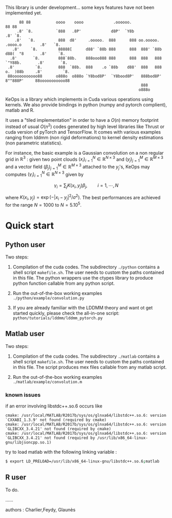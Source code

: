 This library is under development... some keys features have not been implemented yet. 

```
      88 88           oooo    oooo             .oooooo.                                88 88
     .8' `8.          `888   .8P'             d8P'  `Y8b                              .8' `8. 
    .8'   `8.          888  d8'     .ooooo.  888      888 oo.ooooo.   .oooo.o        .8'   `8.
   .8'     `8.         88888[      d88' `88b 888      888  888' `88b d88(  "8       .8'     `8.
  .8'       `8.        888`88b.    888ooo888 888      888  888   888 `"Y88b.       .8'       `8. 
 .8'         `8.       888  `88b.  888    .o `88b    d88'  888   888 o.  )88b     .8'         `8.
 88ooooooooooo88      o888o  o888o `Y8bod8P'  `Y8bood8P'   888bod8P' 8""888P'     88ooooooooooo88
                                                           888                                                      
                                                          o888o                                                     
```


KeOps is a library which implements in Cuda various operations using kernels. We also provide bindings in python (numpy and pytorch complient),  matlab and R.

It uses a "tiled implementation" in order to have a $`O(n)`$ memory footprint instead of usual $`O(n^2)`$ codes generated by high level libraries like Thrust or cuda version of pyTorch and TensorFlow. It comes with various examples ranging from lddmm (non rigid deformations) to kernel density estimations (non parametric statistics).

For instance, the basic example is a Gaussian convolution on a non regular grid in $`\mathbb R^3`$ : given two point clouds $`(x_i)_{i=1}^N \in  \mathbb R^{N \times 3}`$ and $`(y_j)_{j=1}^M \in  \mathbb R^{M \times 3}`$  and a vector field $`(\beta_j)_{j=1}^M \in  \mathbb R^{M \times 3}`$ attached to the $`y_j`$'s, KeOps may computes $`(\gamma_i)_{i=1}^N \in  \mathbb R^{N \times 3}`$ given by
```math
 \gamma_i =  \sum_j K(x_i,y_j) \beta_j,  \qquad i=1,\cdots,N
```
 where $`K(x_i,y_j) = \exp(-|x_i - y_j|^2 / \sigma^2)`$. The best performances are achieved for the range $`N=1000`$ to $`N=5.10^5`$.
 
# Quick start

## Python user

Two steps:

1) Compilation of the cuda codes. The subdirectory `./python` contains a shell script `makefile.sh`. The user needs to custom the paths contained in this file. The python wrappers use the ctypes library to produce python function callable from any python script. 

2) Run the out-of-the-box working examples `./python/example/convolution.py`

3) If you are already familiar with the LDDMM theory and want ot get started quickly, please check the all-in-one script: `python/tutorials/lddmm/lddmm_pytorch.py`

## Matlab user

Two steps:

1) Compilation of the cuda codes. The subdirectory `./matlab` contains a shell script `makefile.sh`. The user needs to custom the paths contained in this file. The script produces mex files callable from any matlab script.

2) Run the out-of-the-box working examples `./matlab/example/convolution.m`

### known issues

if an error involving libstdc++.so.6 occurs like 
```
cmake: /usr/local/MATLAB/R2017b/sys/os/glnxa64/libstdc++.so.6: version `CXXABI_1.3.9' not found (required by cmake)
cmake: /usr/local/MATLAB/R2017b/sys/os/glnxa64/libstdc++.so.6: version `GLIBCXX_3.4.21' not found (required by cmake)
cmake: /usr/local/MATLAB/R2017b/sys/os/glnxa64/libstdc++.so.6: version `GLIBCXX_3.4.21' not found (required by /usr/lib/x86_64-linux-gnu/libjsoncpp.so.1)
```
try to load matlab with the following linking variable :

```bash
$ export LD_PRELOAD=/usr/lib/x86_64-linux-gnu/libstdc++.so.6;matlab
```


## R user

To do.


......
   
authors : Charlier,Feydy, Glaunès
